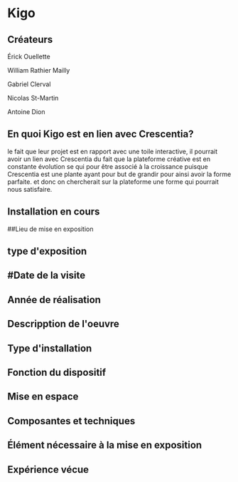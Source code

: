 # Kigo

## Créateurs
Érick Ouellette

William Rathier Mailly

Gabriel Clerval

Nicolas St-Martin

Antoine Dion


## En quoi Kigo est en lien avec Crescentia?
le fait que leur projet est en rapport avec une toile interactive, il pourrait avoir un lien avec Crescentia du fait que la plateforme créative est en constante évolution se qui pour être associé à la croissance puisque Crescentia est une plante ayant pour but de grandir pour ainsi avoir la forme parfaite. et donc on chercherait sur la plateforme une forme qui pourrait nous satisfaire.

## Installation en cours


##Lieu de mise en exposition


## type d'exposition


## #Date de la visite


## Année de réalisation


## Descripption de l'oeuvre


## Type d'installation


## Fonction du dispositif


## Mise en espace


## Composantes et techniques


## Élément nécessaire à la mise en exposition


## Expérience vécue
